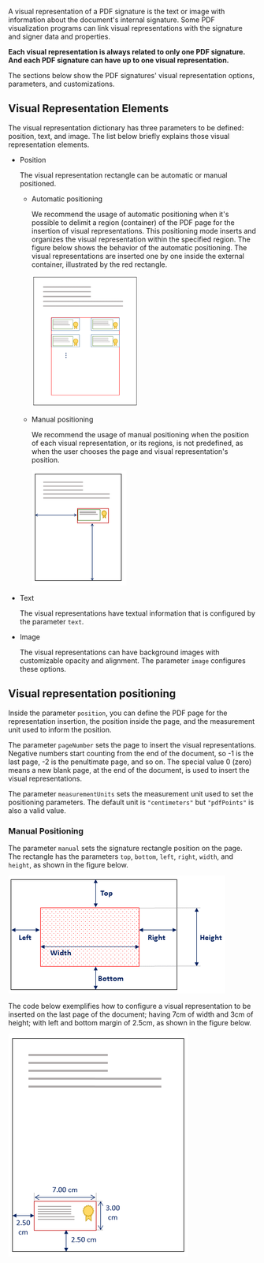 A visual representation of a PDF signature is the text or image with information about the document's internal signature. Some PDF visualization programs can link visual representations with the signature and signer data and properties. 

**Each visual representation is always related to only one PDF signature. And each PDF signature can have up to one visual representation.**

The sections below show the PDF signatures' visual representation options, parameters, and customizations.

## Visual Representation Elements

The visual representation dictionary has three parameters to be defined: position, text, and image. The list below briefly explains those visual representation elements.

* Position

  The visual representation rectangle can be automatic or manual positioned.

  * Automatic positioning

    We recommend the usage of automatic positioning when it's possible to delimit a region (container) of the PDF page for the insertion of visual representations. This positioning mode inserts and organizes the visual representation within the specified region. The figure below shows the behavior of the automatic positioning. The visual representations are inserted one by one inside the external container, illustrated by the red rectangle.

    ![Visual representation auto positioning](../../../../images/pki-sdk/visual-rep-result-mini.png)

  * Manual positioning

    We recommend the usage of manual positioning when the position of each visual representation, or its regions, is not predefined, as when the user chooses the page and visual representation's position.

    ![Visual representation manual positioning](../../../../images/pki-sdk/visual-rep-manual-mini.png)

* Text

  The visual representations have textual information that is configured by the parameter `text`.

* Image

  The visual representations can have background images with customizable opacity and alignment. The parameter `image` configures these options.

## Visual representation positioning

Inside the parameter `position`, you can define the PDF page for the representation insertion, the position inside the page, and the measurement unit used to inform the position.

The parameter `pageNumber` sets the page to insert the visual representations. Negative numbers start counting from the end of the document, so -1 is the last page, -2 is the penultimate page, and so on. The special value 0 (zero) means a new blank page, at the end of the document, is used to insert the visual representations.

The parameter `measurementUnits` sets the measurement unit used to set the positioning parameters. The default unit is `"centimeters"` but `"pdfPoints"` is also a valid value. 

### Manual Positioning

The parameter `manual` sets the signature rectangle position on the page. The rectangle has the parameters  `top`, `bottom`, `left`, `right`, `width`, and `height`, as shown in the figure below. 

![PAdES rectangle](../../../../images/pki-sdk/pades-rectangle.png)

The code below exemplifies how to configure a visual representation to be inserted on the last page of the document; having 7cm of width and 3cm of height; with left and bottom margin of 2.5cm, as shown in the figure below. 

![PAdES visual representation manual positioning](../../../../images/pki-sdk/pades-visual-rep-manual-pos.png)
